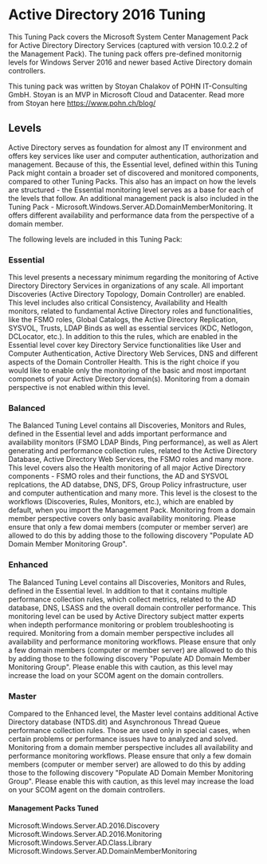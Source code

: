 # Active Directory 2016 Tuning
This Tuning Pack covers the Microsoft System Center Management Pack for Active Directory Directory Services (captured with version 10.0.2.2 of the Management Pack). The tuning pack offers pre-defined monitornig levels for Windows Server 2016 and newer based Active Directory domain controllers. 

This tuning pack was written by Stoyan Chalakov of POHN IT-Consulting GmbH. Stoyan is an MVP in Microsoft Cloud and Datacenter. Read more from Stoyan here https://www.pohn.ch/blog/

## Levels
 Active Directory serves as foundation for almost any IT environment and offers key services like user and computer authentication, authorization and management. Because of this, the Essential level, defined within this Tuning Pack might contain a broader set of discovered and monitored components, compared to other Tuning Packs. This also has an impact on how the levels are structured - the Essential monitoring level serves as a base for each of the levels that follow.
 An additional management pack is also included in the Tuning Pack - Microsoft.Windows.Server.AD.DomainMemberMonitoring. It offers different availability and performance data from the perspective of a domain member.

The following levels are included in this Tuning Pack:

### Essential
This level presents a necessary minimum regarding the monitoring of Active Directory Directory Services in organizations of any scale. 
All important Discoveries (Active Directory Topology, Domain Controller) are enabled. This level includes also critical Consistency, Availability and Health 
monitors, related to fundamental Active Directory roles and functionalities, like the FSMO roles, Global Catalogs, the Active Directory Replication, SYSVOL, Trusts, LDAP Binds as well as essential services (KDC, Netlogon, DCLocator, etc.). In addition to this the rules, which are enabled in the Essential level cover key Directory Service functionalities like User and Computer Authentication, Active Directory Web Services, DNS and different aspects of the Domain Controller Health. 
This is the right choice if you would like to enable only the monitoring of the basic and most important componets of your Active Directory domain(s).
Monitoring from a domain perspective is not enabled within this level.


### Balanced
The Balanced Tuning Level contains all Discoveries, Monitors and Rules, defined in the Essential level and adds important performance and availability monitors (FSMO LDAP Binds, Ping performance), as well as Alert generating and performance collection rules, related to the Active Directory Database, Active Directory Web Services, the FSMO roles and many more. This level covers also the Health monitoring of all major Active Directory components - FSMO roles and their functions, the AD and SYSVOL replcations, the AD databse, DNS, DFS, Group Policy infrastructure, user and computer authentication and many more. 
This level is the closest to the workflows (Discoveries, Rules, Monitors, etc.), which are enabled by default, when you import the Management Pack.
Monitoring from a domain member perspective covers only basic availability monitoring. Please ensure that only a few domai members (computer or member server) are allowed to do this by adding those to the following discovery "Populate AD Domain Member Monitoring Group".


### Enhanced
The Balanced Tuning Level contains all Discoveries, Monitors and Rules, defined in the Essential level. In addition to that it contains multiple performance collection rules, which collect metrics, related to the AD database, DNS, LSASS and the overall domain controller performance. This monitoring level can be used by Active Directory subject matter experts when indepth performance monitoring or problem troubleshooting is required. 
Monitoring from a domain member perspective includes all availability and performance monitoring workflows. Please ensure that only a few domain members (computer or member server) are allowed to do this by adding those to the following discovery "Populate AD Domain Member Monitoring Group".
Please enable this with caution, as this level may increase the load on your SCOM agent on the domain controllers.

### Master
Compared to the Enhanced level, the Master level contains additional Active Directory database (NTDS.dit) and Asynchronous Thread Queue performance collection rules. Those are used only in special cases, when certain problems or performance issues have to analyzed and solved.
Monitoring from a domain member perspective includes all availability and performance monitoring workflows. Please ensure that only a few domain members (computer or member server) are allowed to do this by adding those to the following discovery "Populate AD Domain Member Monitoring Group".
Please enable this with caution, as this level may increase the load on your SCOM agent on the domain controllers.

#### Management Packs Tuned
Microsoft.Windows.Server.AD.2016.Discovery
Microsoft.Windows.Server.AD.2016.Monitoring
Microsoft.Windows.Server.AD.Class.Library
Microsoft.Windows.Server.AD.DomainMemberMonitoring

